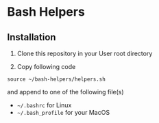 # Bash Helpers


## Installation
1. Clone this repository in your User root directory

2. Copy following code

`source ~/bash-helpers/helpers.sh`


and append to one of the following file(s)
- `~/.bashrc` for Linux
- `~/.bash_profile` for your MacOS